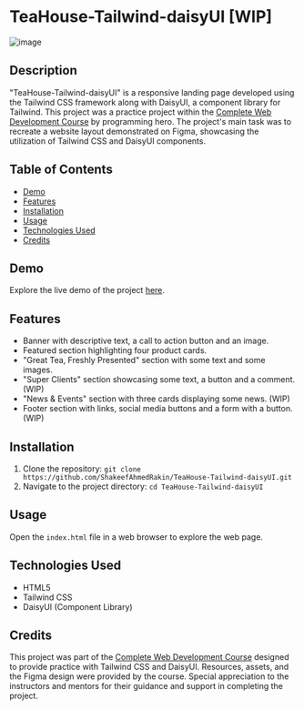 # TeaHouse-Tailwind-daisyUI [WIP]

![image](https://github.com/ShakeefAhmedRakin/TeaHouse-Tailwind-daisyUI/assets/112527326/a81f416b-c12f-4450-8d92-a81200729a95)

## Description

"TeaHouse-Tailwind-daisyUI" is a responsive landing page developed using the Tailwind CSS framework along with DaisyUI, a component library for Tailwind. This project was a practice project within the [Complete Web Development Course](https://web.programming-hero.com/course-details) by programming hero.
The project's main task was to recreate a website layout demonstrated on Figma, showcasing the utilization of Tailwind CSS and DaisyUI components.

## Table of Contents

- [Demo](#demo)
- [Features](#features)
- [Installation](#installation)
- [Usage](#usage)
- [Technologies Used](#technologies-used)
- [Credits](#credits)

## Demo

Explore the live demo of the project [here](https://shakeefahmedrakin.github.io/TeaHouse-Tailwind-daisyUI/).

## Features

- Banner with descriptive text, a call to action button and an image.
- Featured section highlighting four product cards.
- "Great Tea, Freshly Presented" section with some text and some images.
- "Super Clients" section showcasing some text, a button and a comment. (WIP)
- "News & Events" section with three cards displaying some news. (WIP)
- Footer section with links, social media buttons and a form with a button. (WIP)

## Installation

1. Clone the repository: `git clone https://github.com/ShakeefAhmedRakin/TeaHouse-Tailwind-daisyUI.git`
2. Navigate to the project directory: `cd TeaHouse-Tailwind-daisyUI`

## Usage

Open the `index.html` file in a web browser to explore the web page.

## Technologies Used

- HTML5
- Tailwind CSS
- DaisyUI (Component Library)

## Credits

This project was part of the [Complete Web Development Course](https://web.programming-hero.com/course-details) designed to provide practice with Tailwind CSS and DaisyUI. Resources, assets, and the Figma design were provided by the course. Special appreciation to the instructors and mentors for their guidance and support in completing the project.

